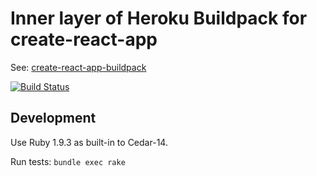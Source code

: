 Inner layer of Heroku Buildpack for create-react-app
====================================================

See: [create-react-app-buildpack](https://github.com/mars/create-react-app-buildpack)

[![Build Status](https://travis-ci.org/mars/create-react-app-inner-buildpack.svg?branch=master)](https://travis-ci.org/mars/create-react-app-inner-buildpack)

Development
-----------

Use Ruby 1.9.3 as built-in to Cedar-14.

Run tests: `bundle exec rake`